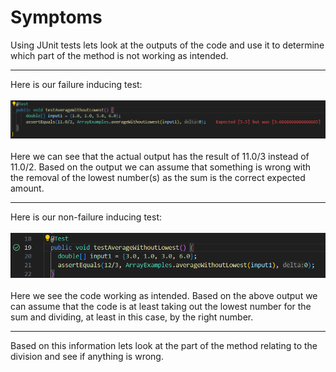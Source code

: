 # Symptoms
Using JUnit tests lets look at the outputs of the code and use it to determine which part of the method is not working as intended.

---
Here is our failure inducing test: \
\
![Image](lab3_bugs_1.png)	\
\
Here we can see that the actual output has the result of 11.0/3 instead of 11.0/2. Based on the output we can assume that something 
is wrong with the removal of the lowest number(s) as the sum is the correct expected amount.

---
Here is our non-failure inducing test: \
\
![Image](lab3_bugs_2.png) \
\
Here we see the code working as intended. Based on the above output we can assume that the code is at least taking out the lowest 
number for the sum and dividing, at least in this case, by the right number. 

---
Based on this information lets look at the part of the method relating to the division and see if anything is wrong.
